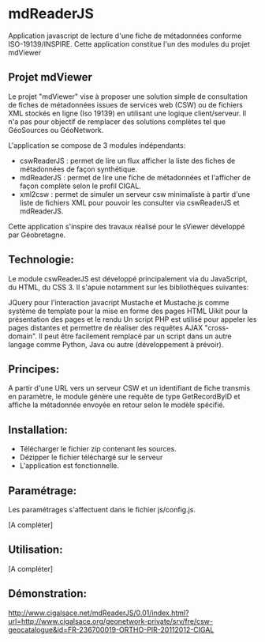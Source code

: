 # mdReaderJS

Application javascript de lecture d'une fiche de métadonnées conforme ISO-19139/INSPIRE.
Cette application constitue l'un des modules du projet mdViewer

## Projet mdViewer

Le projet "mdViewer" vise à proposer une solution simple de consultation de fiches de métadonnées issues de services web (CSW) ou de fichiers XML stockés en ligne (Iso 19139) en utilisant une logique client/serveur.
Il n'a pas pour objectif de remplacer des solutions complètes tel que GéoSources ou GéoNetwork.

L'application se compose de 3 modules indépendants:

  - cswReaderJS : permet de lire un flux afficher la liste des fiches de métadonnées de façon synthétique.
  - mdReaderJS : permet de lire une fiche de métadonnées et l'afficher de façon complète selon le profil CIGAL.
  - xml2csw : permet de simuler un serveur csw minimaliste à partir d'une liste de fichiers XML pour pouvoir les consulter via cswReaderJS et mdReaderJS.

Cette application s'inspire des travaux réalisé pour le sViewer développé par Géobretagne.

## Technologie:

Le module cswReaderJS est développé principalement via du JavaScript, du HTML, du CSS 3. Il s'apuie notamment sur les bibliothèques suivantes:

JQuery pour l'interaction javacript
Mustache et Mustache.js comme système de template pour la mise en forme des pages HTML
Uikit pour la présentation des pages et le rendu
Un script PHP est utilisé pour appeler les pages distantes et permettre de réaliser des requêtes AJAX "cross-domain".
Il peut être facilement remplacé par un script dans un autre langage comme Python, Java ou autre (développement à prévoir).

## Principes:

A partir d'une URL vers un serveur CSW et un identifiant de fiche transmis en paramètre, le module génère une requête de type GetRecordByID et affiche la métadonnée envoyée en retour selon le modèle spécifié.

## Installation:

  - Télécharger le fichier zip contenant les sources.
  - Dézipper le fichier téléchargé sur le serveur
  - L'application est fonctionnelle.

## Paramétrage:

Les paramétrages s'affectuent dans le fichier js/config.js.

[A compléter]

## Utilisation:

[A compléter]

## Démonstration:

http://www.cigalsace.net/mdReaderJS/0.01/index.html?url=http://www.cigalsace.org/geonetwork-private/srv/fre/csw-geocatalogue&id=FR-236700019-ORTHO-PIR-20112012-CIGAL